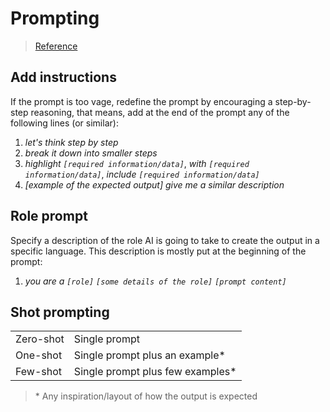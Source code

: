 
# Prompting

> [Reference](https://learnprompting.org/docs/basics/prompt_engineering)


## Add instructions

If the prompt is too vage, redefine the prompt by encouraging a step-by-step reasoning, that means, add at the end of the prompt any of the following lines (or similar):
1. *let's think step by step*
1. *break it down into smaller steps*
1. *highlight `[required information/data]`*, *with `[required information/data]`*, *include `[required information/data]`*
1. *[example of the expected output] give me a similar description*


## Role prompt

Specify a description of the role AI is going to take to create the output in a specific language. This description is mostly put at the beginning of the prompt:
1. *you are a `[role]` `[some details of the role]` `[prompt content]`*


## Shot prompting

| | |
| --- | --- |
| Zero-shot | Single prompt |
| One-shot | Single prompt plus an example* |
| Few-shot | Single prompt plus few examples* |

> \* Any inspiration/layout of how the output is expected
